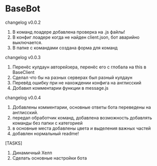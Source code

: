 # BaseBot

changelog v0.0.2
1. В команд лоадере добавлена проверка на .js файлы!
2. В конфиг лоадере когда не найден client.json, бот аварийно выключается.
3. В папке с командами создана форма для команд

changelog v0.0.3
1. Перенёс кулдаун авторейзера, перенёс его с глобала на this в BaseClient
2. Сделал что бы на разных серверах был разный кулдаун
3. Перевёд ошибку при не нахождении конфига на англисский
4. Добавил комментарии функции в message.js

changelog v0.0.4
1. Добавлены комментарии, основные ответы бота переведены на англисский.
2. передал обработчик команд, добавлена возможность добавлять команды без папки с категорией
3. в основные места добавлены цвета и выделения важных частей
4. добавлен нормальный readme!

[TASKS]
1. Динамичный Хелп
2. Сделать основные настройки бота
